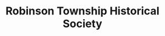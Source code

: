 ---
layout: repo
title: "Robinson Township Historical Society"
id: 14550
permalink: repos/14550/
---